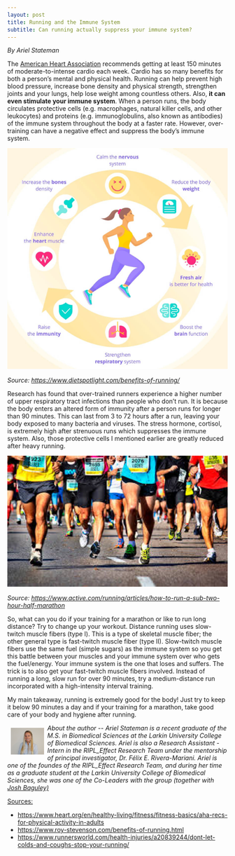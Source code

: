 ```yaml
---
layout: post
title: Running and the Immune System
subtitle: Can running actually suppress your immune system?
---
```


*By Ariel Stateman*

The <a href="https://www.heart.org/" target="_blank">American Heart Association</a> recommends getting at least 150 minutes of moderate-to-intense cardio each week. Cardio has so many benefits for both a person’s mental and physical health. Running can help prevent high blood pressure, increase bone density and physical strength, strengthen joints and your lungs, help lose weight among countless others. Also, **it can even stimulate your immune system**. When a person runs, the body circulates protective cells (e.g. macrophages, natural killer cells, and other leukocytes) and proteins (e.g. immunoglobulins, also known as antibodies) of the immune system throughout the body at a faster rate. However, over-training can have a negative effect and suppress the body’s immune system.

<img src="/img/running.png" alt="Benefits of Carviovascular Exercise" class="inline"/>

*Source: https://www.dietspotlight.com/benefits-of-running/* 

Research has found that over-trained runners experience a higher number of upper respiratory tract infections than people who don’t run. It is because the body enters an altered form of immunity after a person runs for longer than 90 minutes. This can last from 3 to 72 hours after a run, leaving your body exposed to many bacteria and viruses. The stress hormone, cortisol, is extremely high after strenuous runs which suppresses the immune system. Also, those protective cells I mentioned earlier are greatly reduced after heavy running.

<img src="/img/running1.png" alt="Disadvantage of Over-training" class="inline"/>

*Source: https://www.active.com/running/articles/how-to-run-a-sub-two-hour-half-marathon* 

So, what can you do if your training for a marathon or like to run long distance? Try to change up your workout. Distance running uses slow-twitch muscle fibers (type I). This is a type of skeletal muscle fiber; the other general type is fast-twitch muscle fiber (type II). Slow-twitch muscle fibers use the same fuel (simple sugars) as the immune system so you get this battle between your muscles and your immune system over who gets the fuel/energy. Your immune system is the one that loses and suffers. The trick is to also get your fast-twitch muscle fibers involved. Instead of running a long, slow run for over 90 minutes, try a medium-distance run incorporated with a high-intensity interval training.     

My main takeaway, running is extremely good for the body! Just try to keep it below 90 minutes a day and if your training for a marathon, take good care of your body and hygiene after running.


<img src="/img/Ariel.jpg" alt="Ariel Stateman" align="left" style="width: 15%; height: 15%; margin:8px">
<p><i>About the author -- Ariel Stateman is a recent graduate of the M.S. in Biomedical Sciences at the Larkin University College of Biomedical Sciences. Ariel is also a Research Assistant - Intern in the RIPL_Effect Research Team under the mentorship of principal investigator, Dr. Félix E. Rivera-Mariani. Ariel is one of the foundes of the RIPL_Effect Research Team, and during her time as a graduate student at the Larkin University College of Biomedical Sciences, she was one of the Co-Leaders with the group (together with <a href="https://www.riplrt.com/members/#Joshua%20Baguley" target="_blank"> Josh Baguley) </i></p>

Sources: 

- https://www.heart.org/en/healthy-living/fitness/fitness-basics/aha-recs-for-physical-activity-in-adults
- https://www.roy-stevenson.com/benefits-of-running.html 
- https://www.runnersworld.com/health-injuries/a20839244/dont-let-colds-and-coughs-stop-your-running/
